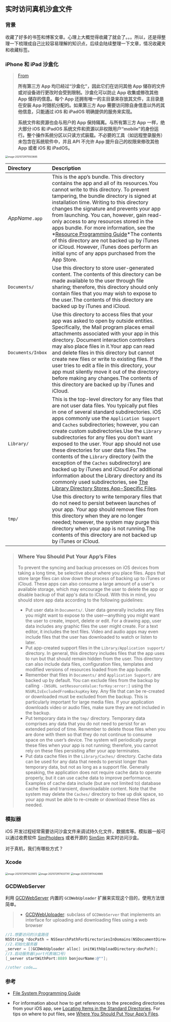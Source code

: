 ## 实时访问真机沙盒文件

### 背景

收藏了好多的书签和博客文章。心理上大概觉得收藏了就会了。。。所以，还是得整理一下梳理成自己比较容易理解的知识点，后续会陆续整理一下文章，情况收藏夹和收藏标签。



### iPhone 和 iPad 沙盒化

> [From](https://support.apple.com/zh-cn/guide/deployment-reference-ios/apd826604be4/web)
>
> **所有第三方 App 均已经过“沙盒化”，因此它们在访问其他 App 储存的文件或对设备进行更改时会受到限制。沙盒化可以防止 App 收集或修改其他 App 储存的信息。每个 App 还拥有唯一的主目录来存放其文件，主目录是在安装 App 时随机分配的。如果第三方 App 需要访问除自身信息以外的其他信息，只能通过 iOS 和 iPadOS 明确提供的服务来实现。**
>
> **系统文件和资源也会与用户的 App 保持隔离。与所有第三方 App 一样，绝大部分 iOS 和 iPadOS 系统文件和资源以非权限用户“mobile”的身份运行。整个操作系统分区以只读方式装载。不必要的工具（如远程登录服务）未包含在系统软件中，并且 API 不允许 App 提升自己的权限来修改其他 App 或者 iOS 和 iPadOS。**

<img src="../../assets/image-20210729175503685.png" alt="image-20210729175503685" style="zoom:50%;" />

| Directory         | Description                                                  |
| :---------------- | :----------------------------------------------------------- |
| *AppName*`.app`   | This is the app’s bundle. This directory contains the app and all of its resources.You cannot write to this directory. To prevent tampering, the bundle directory is signed at installation time. Writing to this directory changes the signature and prevents your app from launching. You can, however, gain read-only access to any resources stored in the apps bundle. For more information, see the *[Resource Programming Guide](https://developer.apple.com/library/archive/documentation/Cocoa/Conceptual/LoadingResources/Introduction/Introduction.html#//apple_ref/doc/uid/10000051i)*The contents of this directory are not backed up by iTunes or iCloud. However, iTunes does perform an initial sync of any apps purchased from the App Store. |
| `Documents/`      | Use this directory to store user-generated content. The contents of this directory can be made available to the user through file sharing; therefore, this directory should only contain files that you may wish to expose to the user.The contents of this directory are backed up by iTunes and iCloud. |
| `Documents/Inbox` | Use this directory to access files that your app was asked to open by outside entities. Specifically, the Mail program places email attachments associated with your app in this directory. Document interaction controllers may also place files in it.Your app can read and delete files in this directory but cannot create new files or write to existing files. If the user tries to edit a file in this directory, your app must silently move it out of the directory before making any changes.The contents of this directory are backed up by iTunes and iCloud. |
| `Library/`        | This is the top-level directory for any files that are not user data files. You typically put files in one of several standard subdirectories. iOS apps commonly use the `Application Support` and `Caches` subdirectories; however, you can create custom subdirectories.Use the `Library` subdirectories for any files you don’t want exposed to the user. Your app should not use these directories for user data files.The contents of the `Library` directory (with the exception of the `Caches` subdirectory) are backed up by iTunes and iCloud.For additional information about the Library directory and its commonly used subdirectories, see [The Library Directory Stores App-Specific Files](https://developer.apple.com/library/archive/documentation/FileManagement/Conceptual/FileSystemProgrammingGuide/FileSystemOverview/FileSystemOverview.html#//apple_ref/doc/uid/TP40010672-CH2-SW1). |
| `tmp/`            | Use this directory to write temporary files that do not need to persist between launches of your app. Your app should remove files from this directory when they are no longer needed; however, the system may purge this directory when your app is not running.The contents of this directory are not backed up by iTunes or iCloud. |



>### Where You Should Put Your App’s Files
>
>To prevent the syncing and backup processes on iOS devices from taking a long time, be selective about where you place files. Apps that store large files can slow down the process of backing up to iTunes or iCloud. These apps can also consume a large amount of a user's available storage, which may encourage the user to delete the app or disable backup of that app's data to iCloud. With this in mind, you should store app data according to the following guidelines:
>
>- Put user data in `Documents/`. User data generally includes any files you might want to expose to the user—anything you might want the user to create, import, delete or edit. For a drawing app, user data includes any graphic files the user might create. For a text editor, it includes the text files. Video and audio apps may even include files that the user has downloaded to watch or listen to later.
>- Put app-created support files in the `Library/Application support/` directory. In general, this directory includes files that the app uses to run but that should remain hidden from the user. This directory can also include data files, configuration files, templates and modified versions of resources loaded from the app bundle.
>- Remember that files in `Documents/` and `Application Support/` are backed up by default. You can exclude files from the backup by calling` -[NSURL setResourceValue:forKey:error:]` using the `NSURLIsExcludedFromBackupKey` key. Any file that can be re-created or downloaded must be excluded from the backup. This is particularly important for large media files. If your application downloads video or audio files, make sure they are not included in the backup.
>- Put temporary data in the `tmp/` directory. Temporary data comprises any data that you do not need to persist for an extended period of time. Remember to delete those files when you are done with them so that they do not continue to consume space on the user’s device. The system will periodically purge these files when your app is not running; therefore, you cannot rely on these files persisting after your app terminates.
>- Put data cache files in the `Library/Caches/` directory. Cache data can be used for any data that needs to persist longer than temporary data, but not as long as a support file. Generally speaking, the application does not require cache data to operate properly, but it can use cache data to improve performance. Examples of cache data include (but are not limited to) database cache files and transient, downloadable content. Note that the system may delete the `Caches/` directory to free up disk space, so your app must be able to re-create or download these files as needed.





### 模拟器

iOS 开发过程经常需要访问沙盒文件来调试持久化文件，数据库等。模拟器一般可以通过收费软件 [SimPholders](https://simpholders.com/) 或者开源的 [SimSim](https://github.com/dsmelov/simsim) 来实时访问沙盒。



对于真机，我们有哪些方式？

### Xcode

<img src="../../assets/image-20210729174225972.png" alt="image-20210729174225972" style="zoom:50%;" />

<img src="../../assets/image-20210729174337741.png" alt="image-20210729174337741" style="zoom:50%;" />



<img src="../../assets/image-20210729174424965.png" alt="image-20210729174424965" style="zoom:50%;" />

### GCDWebServer

利用 [GCDWebServer](https://github.com/swisspol/GCDWebServer) 内置的 `GCDWebUploader` 扩展来实现这个目的，使用方法很简单。

> - [GCDWebUploader](https://github.com/swisspol/GCDWebServer/blob/master/GCDWebUploader/GCDWebUploader.h): subclass of `GCDWebServer` that implements an interface for uploading and downloading files using a web browser

```objective-c
//1.想要访问的沙盒路径
NSString *docPath = NSSearchPathForDirectoriesInDomains(NSDocumentDirectory, NSUserDomainMask, YES).firstObject;
//2.初始化服务器
_server = [[GCDWebUploader alloc] initWithUploadDirectory:docPath];
//3.启动服务器(port代表端口号)
[_server startWithPort:8889 bonjourName:@""];

//other code……
```



### 参考

- [File System Programming Guide](https://developer.apple.com/library/archive/documentation/FileManagement/Conceptual/FileSystemProgrammingGuide/FileSystemOverview/FileSystemOverview.html)

- For information about how to get references to the preceding directories from your iOS app, see [Locating Items in the Standard Directories](https://developer.apple.com/library/archive/documentation/FileManagement/Conceptual/FileSystemProgrammingGuide/AccessingFilesandDirectories/AccessingFilesandDirectories.html#//apple_ref/doc/uid/TP40010672-CH3-SW3). For tips on where to put files, see [Where You Should Put Your App’s Files](https://developer.apple.com/library/archive/documentation/FileManagement/Conceptual/FileSystemProgrammingGuide/FileSystemOverview/FileSystemOverview.html#//apple_ref/doc/uid/TP40010672-CH2-SW28).

